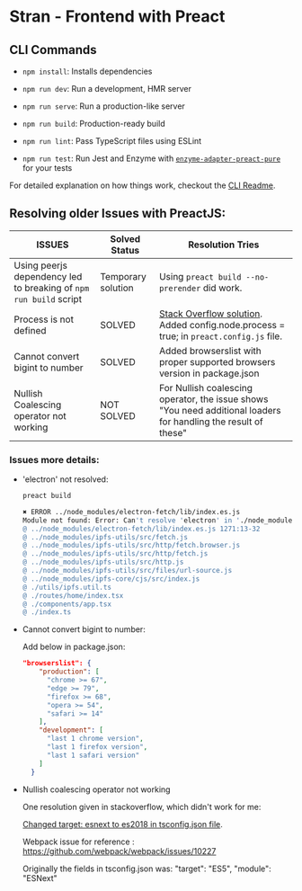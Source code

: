 # Stran - Frontend with Preact

## CLI Commands
*   `npm install`: Installs dependencies

*   `npm run dev`: Run a development, HMR server

*   `npm run serve`: Run a production-like server

*   `npm run build`: Production-ready build

*   `npm run lint`: Pass TypeScript files using ESLint

*   `npm run test`: Run Jest and Enzyme with
    [`enzyme-adapter-preact-pure`](https://github.com/preactjs/enzyme-adapter-preact-pure) for
    your tests

For detailed explanation on how things work, checkout the [CLI Readme](https://github.com/developit/preact-cli/blob/master/README.md).

## Resolving older Issues with PreactJS:

| ISSUES | Solved Status | Resolution Tries |
| --- | --- | --- |
| Using peerjs dependency led to breaking of `npm run build` script | Temporary solution | Using `preact build --no-prerender` did work.
| Process is not defined | SOLVED | [Stack Overflow solution](https://stackoverflow.com/questions/70368760/react-uncaught-referenceerror-process-is-not-defined). Added config.node.process = true; in `preact.config.js` file. |
| Cannot convert bigint to number | SOLVED | Added browserslist with proper supported browsers version in package.json
| Nullish Coalescing operator not working | NOT SOLVED | For Nullish coalescing operator, the issue shows "You need additional loaders for handling the result of these"

### Issues more details:

* 'electron' not resolved:
  ```bash
  preact build

  ✖ ERROR ../node_modules/electron-fetch/lib/index.es.js
  Module not found: Error: Can't resolve 'electron' in './node_modules/electron-fetch/lib'
  @ ../node_modules/electron-fetch/lib/index.es.js 1271:13-32
  @ ../node_modules/ipfs-utils/src/fetch.js
  @ ../node_modules/ipfs-utils/src/http/fetch.browser.js
  @ ../node_modules/ipfs-utils/src/http/fetch.js
  @ ../node_modules/ipfs-utils/src/http.js
  @ ../node_modules/ipfs-utils/src/files/url-source.js
  @ ../node_modules/ipfs-core/cjs/src/index.js
  @ ./utils/ipfs.util.ts
  @ ./routes/home/index.tsx
  @ ./components/app.tsx
  @ ./index.ts
  ``` 

*  Cannot convert bigint to number:

    Add below in package.json:

    ```json
    "browserslist": {
        "production": [
          "chrome >= 67",
          "edge >= 79",
          "firefox >= 68",
          "opera >= 54",
          "safari >= 14"
        ],
        "development": [
          "last 1 chrome version",
          "last 1 firefox version",
          "last 1 safari version"
        ]
      }
    ```

* Nullish coalescing operator not working
  
  One resolution given in stackoverflow, which didn't work for me:

  [Changed target: esnext to es2018 in tsconfig.json file](https://stackoverflow.com/questions/58813176/webpack-cant-compile-ts-3-7-optional-chaining-nullish-coalescing).

  Webpack issue for reference : https://github.com/webpack/webpack/issues/10227

  Originally the fields in tsconfig.json was: "target": "ES5", "module": "ESNext"
